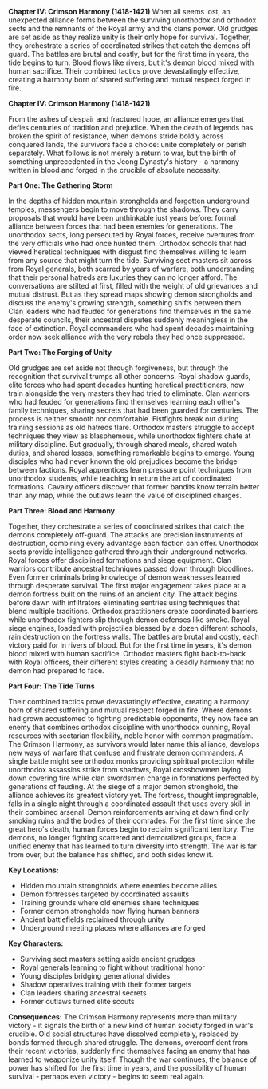 **Chapter IV: Crimson Harmony (1418-1421)** When all seems lost, an unexpected alliance forms between the surviving unorthodox and orthodox sects and the remnants of the Royal army and the clans power. Old grudges are set aside as they realize unity is their only hope for survival. Together, they orchestrate a series of coordinated strikes that catch the demons off-guard. The battles are brutal and costly, but for the first time in years, the tide begins to turn. Blood flows like rivers, but it's demon blood mixed with human sacrifice. Their combined tactics prove devastatingly effective, creating a harmony born of shared suffering and mutual respect forged in fire.

**Chapter IV: Crimson Harmony (1418-1421)**

From the ashes of despair and fractured hope, an alliance emerges that defies centuries of tradition and prejudice. When the death of legends has broken the spirit of resistance, when demons stride boldly across conquered lands, the survivors face a choice: unite completely or perish separately. What follows is not merely a return to war, but the birth of something unprecedented in the Jeong Dynasty's history - a harmony written in blood and forged in the crucible of absolute necessity.

**Part One: The Gathering Storm**

In the depths of hidden mountain strongholds and forgotten underground temples, messengers begin to move through the shadows. They carry proposals that would have been unthinkable just years before: formal alliance between forces that had been enemies for generations. The unorthodox sects, long persecuted by Royal forces, receive overtures from the very officials who had once hunted them. Orthodox schools that had viewed heretical techniques with disgust find themselves willing to learn from any source that might turn the tide.
Surviving sect masters sit across from Royal generals, both scarred by years of warfare, both understanding that their personal hatreds are luxuries they can no longer afford. The conversations are stilted at first, filled with the weight of old grievances and mutual distrust. But as they spread maps showing demon strongholds and discuss the enemy's growing strength, something shifts between them.
Clan leaders who had feuded for generations find themselves in the same desperate councils, their ancestral disputes suddenly meaningless in the face of extinction. Royal commanders who had spent decades maintaining order now seek alliance with the very rebels they had once suppressed.

**Part Two: The Forging of Unity**

Old grudges are set aside not through forgiveness, but through the recognition that survival trumps all other concerns. Royal shadow guards, elite forces who had spent decades hunting heretical practitioners, now train alongside the very masters they had tried to eliminate. Clan warriors who had feuded for generations find themselves learning each other's family techniques, sharing secrets that had been guarded for centuries.
The process is neither smooth nor comfortable. Fistfights break out during training sessions as old hatreds flare. Orthodox masters struggle to accept techniques they view as blasphemous, while unorthodox fighters chafe at military discipline. But gradually, through shared meals, shared watch duties, and shared losses, something remarkable begins to emerge.
Young disciples who had never known the old prejudices become the bridge between factions. Royal apprentices learn pressure point techniques from unorthodox students, while teaching in return the art of coordinated formations. Cavalry officers discover that former bandits know terrain better than any map, while the outlaws learn the value of disciplined charges.

**Part Three: Blood and Harmony**

Together, they orchestrate a series of coordinated strikes that catch the demons completely off-guard. The attacks are precision instruments of destruction, combining every advantage each faction can offer. Unorthodox sects provide intelligence gathered through their underground networks. Royal forces offer disciplined formations and siege equipment. Clan warriors contribute ancestral techniques passed down through bloodlines. Even former criminals bring knowledge of demon weaknesses learned through desperate survival.
The first major engagement takes place at a demon fortress built on the ruins of an ancient city. The attack begins before dawn with infiltrators eliminating sentries using techniques that blend multiple traditions. Orthodox practitioners create coordinated barriers while unorthodox fighters slip through demon defenses like smoke. Royal siege engines, loaded with projectiles blessed by a dozen different schools, rain destruction on the fortress walls.
The battles are brutal and costly, each victory paid for in rivers of blood. But for the first time in years, it's demon blood mixed with human sacrifice. Orthodox masters fight back-to-back with Royal officers, their different styles creating a deadly harmony that no demon had prepared to face.

**Part Four: The Tide Turns**

Their combined tactics prove devastatingly effective, creating a harmony born of shared suffering and mutual respect forged in fire. Where demons had grown accustomed to fighting predictable opponents, they now face an enemy that combines orthodox discipline with unorthodox cunning, Royal resources with sectarian flexibility, noble honor with common pragmatism.
The Crimson Harmony, as survivors would later name this alliance, develops new ways of warfare that confuse and frustrate demon commanders. A single battle might see orthodox monks providing spiritual protection while unorthodox assassins strike from shadows, Royal crossbowmen laying down covering fire while clan swordsmen charge in formations perfected by generations of feuding.
At the siege of a major demon stronghold, the alliance achieves its greatest victory yet. The fortress, thought impregnable, falls in a single night through a coordinated assault that uses every skill in their combined arsenal. Demon reinforcements arriving at dawn find only smoking ruins and the bodies of their comrades.
For the first time since the great hero's death, human forces begin to reclaim significant territory. The demons, no longer fighting scattered and demoralized groups, face a unified enemy that has learned to turn diversity into strength. The war is far from over, but the balance has shifted, and both sides know it.

**Key Locations:**

- Hidden mountain strongholds where enemies become allies
- Demon fortresses targeted by coordinated assaults
- Training grounds where old enemies share techniques
- Former demon strongholds now flying human banners
- Ancient battlefields reclaimed through unity
- Underground meeting places where alliances are forged

**Key Characters:**

- Surviving sect masters setting aside ancient grudges
- Royal generals learning to fight without traditional honor
- Young disciples bridging generational divides
- Shadow operatives training with their former targets
- Clan leaders sharing ancestral secrets
- Former outlaws turned elite scouts

**Consequences:** The Crimson Harmony represents more than military victory - it signals the birth of a new kind of human society forged in war's crucible. Old social structures have dissolved completely, replaced by bonds formed through shared struggle. The demons, overconfident from their recent victories, suddenly find themselves facing an enemy that has learned to weaponize unity itself. Though the war continues, the balance of power has shifted for the first time in years, and the possibility of human survival - perhaps even victory - begins to seem real again.

